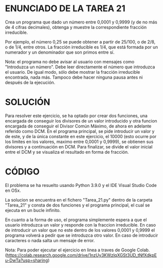# ENUNCIADO DE LA TAREA 21
Crea un programa que dado un número entre 0,0001 y 0,9999 (y de no más de 4 cifras decimales), obtenga y muestre la correspondiente fracción irreducible.

Por ejemplo, el número 0,25 se puede obtener a partir de 25/100, o de 2/8, o de 1/4, entre otros. La fracción irreducible es 1/4, que está formada por un numerador y un denominador que son primos entre sí.

Nota: el programa no debe avisar al usuario con mensajes como "Introduzca un número". Debe leer directamente el número que introduzca el usuario. De igual modo, sólo debe mostrar la fracción irreducible encontrada, nada más. Tampoco debe hacer ninguna pausa antes ni después de la ejecución.

# SOLUCIÓN

Para resolver este ejercicio, se ha optado por crear dos funciones, una encargada de conseguir los divisores de un valor introducido y otra funcion encargada de conseguir el Divisor Común Máximo, de ahora en adelante referido como DCM.
En el programa principal, se pide introducir un valor y de este, y de la única constante en este ejercicio, el 10000 (esto ocurre por los limites en los valores, maximo entre 0,0001 y 0,9999), se obtienen sus divisores y a continuación en DCM. Para finalizar, se divide el valor inicial entre el DCM y se visualiza el resultado en forma de fracción.

# CÓDIGO

El problema se ha resuelto usando Python 3.9.0 y el IDE Visual Studio Code en OSx.

La solucion se encuentra en el fichero "Tarea_21.py" dentro de la carpeta "Tarea_21" y consta de dos  funciones y el programa principal, el cual se ejecuta en un bucle infinito.

En cuanto a la forma de uso, el programa simplemente espera a que el usuario introduzca un valor y responde con la fraccion irreducible. En caso de introducir un valor que no este dentro de los valores 0,0001 y 0,9999 el programa volverá a pedir que se introduzca otro valor. En caso de introducir caracteres o nada salta un mensaje de error.

Nota: Para poder ejecutar el ejercicio en linea a traves de Google Colab. (https://colab.research.google.com/drive/1nzUy3KWzlqXGSt3UD_tNfXdkpEu-DwTa?usp=sharing)
